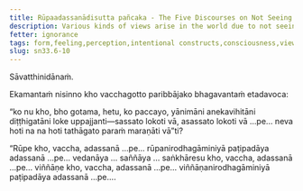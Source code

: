 ```yaml
---
title: Rūpaadassanādisutta pañcaka - The Five Discourses on Not Seeing Form and Other Aggregates
description: Various kinds of views arise in the world due to not seeing the aggregates, the arising of the aggregates, the cessation of the aggregates, and the practice leading to the cessation of the aggregates.
fetter: ignorance
tags: form,feeling,perception,intentional constructs,consciousness,views,ignorance,sn,sn22-34,sn33
slug: sn33.6-10
---
```


Sāvatthinidānaṁ.

Ekamantaṁ nisinno kho vacchagotto paribbājako bhagavantaṁ etadavoca:

“ko nu kho, bho gotama, hetu, ko paccayo, yānimāni anekavihitāni diṭṭhigatāni loke uppajjanti—sassato lokoti vā, asassato lokoti vā …pe… neva hoti na na hoti tathāgato paraṁ maraṇāti vā”ti?

“Rūpe kho, vaccha, adassanā …pe… rūpanirodhagāminiyā paṭipadāya adassanā …pe… vedanāya … saññāya … saṅkhāresu kho, vaccha, adassanā …pe… viññāṇe kho, vaccha, adassanā …pe… viññāṇanirodhagāminiyā paṭipadāya adassanā …pe….
